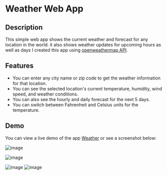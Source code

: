 # Weather Web App

## Description
This simple web app shows the current weather and forecast for any location in the world. 
it also shows weather updates for upcoming hours as well as days
I created this app using [openweathermap API](https://openweathermap.org/api).

## Features
- You can enter any city name or zip code to get the weather information for that location.
- You can see the selected location's current temperature, humidity, wind speed, and weather conditions.
- You can also see the hourly and daily forecast for the next 5 days.
- You can switch between Fahrenheit and Celsius units for the temperature.

## Demo
You can view a live demo of the app [Weather](https://weatherds.netlify.app/) or see a screenshot below:


![image](https://github.com/DalvinderSingh2022/Weather/assets/110463060/b05910ab-181a-4831-8ea0-b8af653a476d)

![image](https://github.com/DalvinderSingh2022/Weather/assets/110463060/d4736222-86de-4786-88e1-01be3d1f6eba)

![image](https://github.com/DalvinderSingh2022/Weather/assets/110463060/169c94cf-2c09-4f11-85f2-f0128d79fd54)
![image](https://github.com/DalvinderSingh2022/Weather/assets/110463060/d767a0e3-c4fd-427f-a5f9-7e77cbc72c37)
